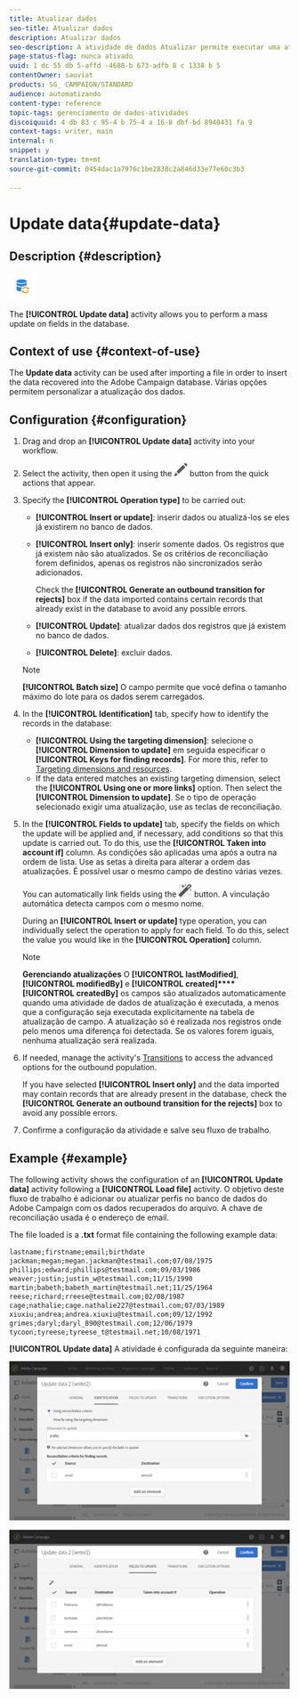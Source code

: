 ```yaml
---
title: Atualizar dados
seo-title: Atualizar dados
description: Atualizar dados
seo-description: A atividade de dados Atualizar permite executar uma atualização em massa nos campos do banco de dados.
page-status-flag: nunca ativado
uuid: 1 dc 55 db 5-affd -4688-b 673-adfb 8 c 1338 b 5
contentOwner: sauviat
products: SG_ CAMPAIGN/STANDARD
audience: automatizando
content-type: reference
topic-tags: gerenciamento de dados-atividades
discoiquuid: 4 db 83 c 95-4 b 75-4 a 16-8 dbf-bd 8940431 fa 9
context-tags: writer, main
internal: n
snippet: y
translation-type: tm+mt
source-git-commit: 0454dac1a7976c1be2838c2a846d33e77e60c3b3

---
```



# Update data{#update-data}

## Description {#description}

![](assets/data_update.png)

The **[!UICONTROL Update data]** activity allows you to perform a mass update on fields in the database.

## Context of use {#context-of-use}

The **Update data** activity can be used after importing a file in order to insert the data recovered into the Adobe Campaign database. Várias opções permitem personalizar a atualização dos dados.

## Configuration {#configuration}

1. Drag and drop an **[!UICONTROL Update data]** activity into your workflow.
1. Select the activity, then open it using the ![](assets/edit_darkgrey-24px.png) button from the quick actions that appear.
1. Specify the **[!UICONTROL Operation type]** to be carried out:

   * **[!UICONTROL Insert or update]**: inserir dados ou atualizá-los se eles já existirem no banco de dados.
   * **[!UICONTROL Insert only]**: inserir somente dados. Os registros que já existem não são atualizados. Se os critérios de reconciliação forem definidos, apenas os registros não sincronizados serão adicionados.

      Check the **[!UICONTROL Generate an outbound transition for rejects]** box if the data imported contains certain records that already exist in the database to avoid any possible errors.

   * **[!UICONTROL Update]**: atualizar dados dos registros que já existem no banco de dados.
   * **[!UICONTROL Delete]**: excluir dados.
   >[!NOTE]
   >
   >**[!UICONTROL Batch size]** O campo permite que você defina o tamanho máximo do lote para os dados serem carregados.

1. In the **[!UICONTROL Identification]** tab, specify how to identify the records in the database:

   * **[!UICONTROL Using the targeting dimension]**: selecione o **[!UICONTROL Dimension to update]** em seguida especificar o **[!UICONTROL Keys for finding records]**. For more this, refer to [Targeting dimensions and resources](../../automating/using/query.md#targeting-dimensions-and-resources).
   * If the data entered matches an existing targeting dimension, select the **[!UICONTROL Using one or more links]** option. Then select the **[!UICONTROL Dimension to update]**.
   Se o tipo de operação selecionado exigir uma atualização, use as teclas de reconciliação.

1. In the **[!UICONTROL Fields to update]** tab, specify the fields on which the update will be applied and, if necessary, add conditions so that this update is carried out. To do this, use the **[!UICONTROL Taken into account if]** column. As condições são aplicadas uma após a outra na ordem de lista. Use as setas à direita para alterar a ordem das atualizações. É possível usar o mesmo campo de destino várias vezes.

   You can automatically link fields using the ![](assets/wkf_magic_wand-24px.png) button. A vinculação automática detecta campos com o mesmo nome.

   During an **[!UICONTROL Insert or update]** type operation, you can individually select the operation to apply for each field. To do this, select the value you would like in the **[!UICONTROL Operation]** column.

   >[!NOTE]
   >
   >**Gerenciando atualizações** O **[!UICONTROL lastModified]**, **[!UICONTROL modifiedBy]** e **[!UICONTROL created]****[!UICONTROL createdBy]** os campos são atualizados automaticamente quando uma atividade de dados de atualização é executada, a menos que a configuração seja executada explicitamente na tabela de atualização de campo. A atualização só é realizada nos registros onde pelo menos uma diferença foi detectada. Se os valores forem iguais, nenhuma atualização será realizada.

1. If needed, manage the activity's [Transitions](../../automating/using/executing-a-workflow.md#managing-an-activity-s-outbound-transitions) to access the advanced options for the outbound population.

   If you have selected **[!UICONTROL Insert only]** and the data imported may contain records that are already present in the database, check the **[!UICONTROL Generate an outbound transition for the rejects]** box to avoid any possible errors.

1. Confirme a configuração da atividade e salve seu fluxo de trabalho.

## Example {#example}

The following activity shows the configuration of an **[!UICONTROL Update data]** activity following a **[!UICONTROL Load file]** activity. O objetivo deste fluxo de trabalho é adicionar ou atualizar perfis no banco de dados do Adobe Campaign com os dados recuperados do arquivo. A chave de reconciliação usada é o endereço de email.

The file loaded is a **.txt** format file containing the following example data:

```
lastname;firstname;email;birthdate
jackman;megan;megan.jackman@testmail.com;07/08/1975
phillips;edward;phillips@testmail.com;09/03/1986
weaver;justin;justin_w@testmail.com;11/15/1990
martin;babeth;babeth_martin@testmail.net;11/25/1964
reese;richard;rreese@testmail.com;02/08/1987
cage;nathalie;cage.nathalie227@testmail.com;07/03/1989
xiuxiu;andrea;andrea.xiuxiu@testmail.com;09/12/1992
grimes;daryl;daryl_890@testmail.com;12/06/1979
tycoon;tyreese;tyreese_t@testmail.net;10/08/1971
```

**[!UICONTROL Update data]** A atividade é configurada da seguinte maneira:

![](assets/deduplication_example2_writer1.png)

![](assets/deduplication_example2_writer2.png)

